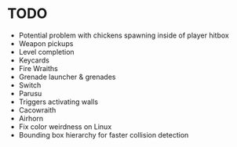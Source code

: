 # TODO
- Potential problem with chickens spawning inside of player hitbox
- Weapon pickups
- Level completion
- Keycards
- Fire Wraiths
- Grenade launcher & grenades
- Switch
- Parusu
- Triggers activating walls
- Cacowraith
- Airhorn
- Fix color weirdness on Linux
- Bounding box hierarchy for faster collision detection
